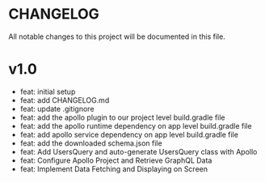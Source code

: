 # CHANGELOG

All notable changes to this project will be documented in this file.

# v1.0

- feat: initial setup
- feat: add CHANGELOG.md
- feat: update .gitignore
- feat: add the apollo plugin to our project level build.gradle file
- feat: add the apollo runtime dependency on app level build.gradle file
- feat: add apollo service dependency on app level build.gradle file
- feat: add the downloaded schema.json file
- feat: Add UsersQuery and auto-generate UsersQuery class with Apollo
- feat: Configure Apollo Project and Retrieve GraphQL Data
- feat: Implement Data Fetching and Displaying on Screen